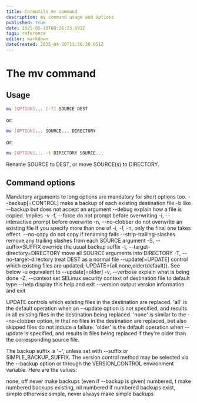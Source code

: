 ```yaml
---
title: Coreutils mv command
description: mv command usage and options
published: true
date: 2025-05-10T08:26:23.692Z
tags: reference
editor: markdown
dateCreated: 2025-04-30T11:36:38.051Z
---
```


# The mv command


## Usage

```bash
mv [OPTION]... [-T] SOURCE DEST
```

or:

```bash
mv [OPTION]... SOURCE... DIRECTORY
```

or:

```bash
mv [OPTION]... -t DIRECTORY SOURCE...
```
Rename SOURCE to DEST, or move SOURCE(s) to DIRECTORY.


## Command options

Mandatory arguments to long options are mandatory for short options too.
      --backup[=CONTROL]       make a backup of each existing destination file
  -b                           like --backup but does not accept an argument
      --debug                  explain how a file is copied.  Implies -v
  -f, --force                  do not prompt before overwriting
  -i, --interactive            prompt before overwrite
  -n, --no-clobber             do not overwrite an existing file
If you specify more than one of -i, -f, -n, only the final one takes effect.
      --no-copy                do not copy if renaming fails
      --strip-trailing-slashes  remove any trailing slashes from each SOURCE
                                 argument
  -S, --suffix=SUFFIX          override the usual backup suffix
  -t, --target-directory=DIRECTORY  move all SOURCE arguments into DIRECTORY
  -T, --no-target-directory    treat DEST as a normal file
  --update[=UPDATE]            control which existing files are updated;
                                 UPDATE={all,none,older(default)}.  See below
  -u                           equivalent to --update[=older]
  -v, --verbose                explain what is being done
  -Z, --context                set SELinux security context of destination
                                 file to default type
      --help        display this help and exit
      --version     output version information and exit

UPDATE controls which existing files in the destination are replaced.
'all' is the default operation when an --update option is not specified,
and results in all existing files in the destination being replaced.
'none' is similar to the --no-clobber option, in that no files in the
destination are replaced, but also skipped files do not induce a failure.
'older' is the default operation when --update is specified, and results
in files being replaced if they're older than the corresponding source file.

The backup suffix is '~', unless set with --suffix or SIMPLE_BACKUP_SUFFIX.
The version control method may be selected via the --backup option or through
the VERSION_CONTROL environment variable.  Here are the values:

  none, off       never make backups (even if --backup is given)
  numbered, t     make numbered backups
  existing, nil   numbered if numbered backups exist, simple otherwise
  simple, never   always make simple backups